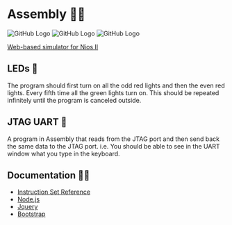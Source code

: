 

# Assembly :technologist:
![GitHub Logo](https://img.shields.io/badge/Version-1.0.0-blue) ![GitHub Logo](https://img.shields.io/badge/-Assembly-blue) ![GitHub Logo](https://img.shields.io/badge/-Nios_II-blue)

[Web-based simulator for Nios II]( https://cpulator.01xz.net/?sys=nios-de2)

## LEDs :whale:
The program should first turn on all the odd red lights and then the even red lights. 
Every fifth time all the green lights turn on. This should be repeated 
infinitely until the program is canceled outside. 

## JTAG UART :dolphin: 
A program in Assembly that reads from the JTAG port
and then send back the same data to the JTAG port. i.e. You should be able to see in the UART window what
you type in the keyboard.

## Documentation :man_student:

- [Instruction Set Reference](https://socket.io/docs/v4) 
- [Node.js](https://socket.io/docs/v4) 
- [Jquery](https://socket.io/docs/v4) 
- [Bootstrap](https://socket.io/docs/v4) 
